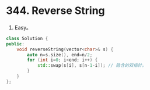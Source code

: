 # 344. Reverse String

1. Easy。

```cpp
class Solution {
public:
    void reverseString(vector<char>& s) {
        auto n=s.size(), end=n/2;
        for (int i=0; i<end; i++) {
            std::swap(s[i], s[n-1-i]); // 隐含的双指针。
        }
    }
};
```

